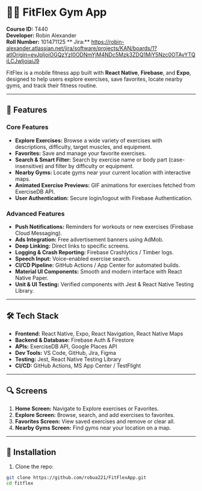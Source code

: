 # 🏋️‍♂️ FitFlex Gym App

**Course ID:** T440  
**Developer:** Robin Alexander  
**Roll Number:** 101471125 
** Jira:** https://robin-alexander.atlassian.net/jira/software/projects/KAN/boards/1?atlOrigin=eyJpIjoiOGQzYzI0ODNmYjM4NDc5Mzk3ZDQ1MjY5Nzc0OTAyYTQiLCJwIjoiaiJ9

FitFlex is a mobile fitness app built with **React Native**, **Firebase**, and **Expo**, designed to help users explore exercises, save favorites, locate nearby gyms, and track their fitness routine.

---

## 📱 Features

### Core Features
- **Explore Exercises:** Browse a wide variety of exercises with descriptions, difficulty, target muscles, and equipment.
- **Favorites:** Save and manage your favorite exercises.
- **Search & Smart Filter:** Search by exercise name or body part (case-insensitive) and filter by difficulty or equipment.
- **Nearby Gyms:** Locate gyms near your current location with interactive maps.
- **Animated Exercise Previews:** GIF animations for exercises fetched from ExerciseDB API.
- **User Authentication:** Secure login/logout with Firebase Authentication.

### Advanced Features
- **Push Notifications:** Reminders for workouts or new exercises (Firebase Cloud Messaging).
- **Ads Integration:** Free advertisement banners using AdMob.
- **Deep Linking:** Direct links to specific screens.
- **Logging & Crash Reporting:** Firebase Crashlytics / Timber logs.
- **Speech Input:** Voice-enabled exercise search.
- **CI/CD Pipeline:** GitHub Actions / App Center for automated builds.
- **Material UI Components:** Smooth and modern interface with React Native Paper.
- **Unit & UI Testing:** Verified components with Jest & React Native Testing Library.

---

## 🛠️ Tech Stack

- **Frontend:** React Native, Expo, React Navigation, React Native Maps
- **Backend & Database:** Firebase Auth & Firestore
- **APIs:** ExerciseDB API, Google Places API
- **Dev Tools:** VS Code, GitHub, Jira, Figma
- **Testing:** Jest, React Native Testing Library
- **CI/CD:** GitHub Actions, MS App Center / TestFlight

---

## 🔍 Screens

1. **Home Screen:** Navigate to Explore exercises or Favorites.
2. **Explore Screen:** Browse, search, and add exercises to favorites.
3. **Favorites Screen:** View saved exercises and remove or clear all.
4. **Nearby Gyms Screen:** Find gyms near your location on a map.

---

## 🚀 Installation

1. Clone the repo:

```bash
git clone https://github.com/robua221/FitFlexApp.git
cd fitflex

